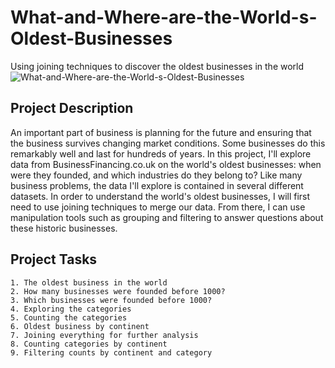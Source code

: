 # What-and-Where-are-the-World-s-Oldest-Businesses
Using joining techniques to discover the oldest businesses in the world
![What-and-Where-are-the-World-s-Oldest-Businesses](https://github.com/oluwatosin17/What-and-Where-are-the-World-s-Oldest-Businesses/blob/main/datasets/400px-Eingang_zum_St._Peter_Stiftskeller.jpg)

## Project Description

An important part of business is planning for the future and ensuring that the business survives changing market conditions. Some businesses do this remarkably well and last for hundreds of years. In this project, I'll explore data from BusinessFinancing.co.uk on the world's oldest businesses: when were they founded, and which industries do they belong to? Like many business problems, the data I'll explore is contained in several different datasets. In order to understand the world's oldest businesses, I will first need to use joining techniques to merge our data. From there, I can use manipulation tools such as grouping and filtering to answer questions about these historic businesses.

## Project Tasks

    1. The oldest business in the world
    2. How many businesses were founded before 1000?
    3. Which businesses were founded before 1000?
    4. Exploring the categories
    5. Counting the categories
    6. Oldest business by continent
    7. Joining everything for further analysis
    8. Counting categories by continent
    9. Filtering counts by continent and category
